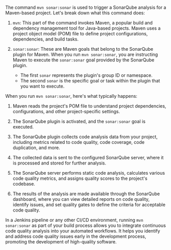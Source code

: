 The command `mvn sonar:sonar` is used to trigger a SonarQube analysis for a Maven-based project. Let's break down what this command does:

1. `mvn`: This part of the command invokes Maven, a popular build and dependency management tool for Java-based projects. Maven uses a project object model (POM) file to define project configurations, dependencies, and build tasks.

2. `sonar:sonar`: These are Maven goals that belong to the SonarQube plugin for Maven. When you run `mvn sonar:sonar`, you are instructing Maven to execute the `sonar:sonar` goal provided by the SonarQube plugin.

   - The first `sonar` represents the plugin's group ID or namespace.
   - The second `sonar` is the specific goal or task within the plugin that you want to execute.

When you run `mvn sonar:sonar`, here's what typically happens:

1. Maven reads the project's POM file to understand project dependencies, configurations, and other project-specific settings.

2. The SonarQube plugin is activated, and the `sonar:sonar` goal is executed.

3. The SonarQube plugin collects code analysis data from your project, including metrics related to code quality, code coverage, code duplication, and more.

4. The collected data is sent to the configured SonarQube server, where it is processed and stored for further analysis.

5. The SonarQube server performs static code analysis, calculates various code quality metrics, and assigns quality scores to the project's codebase.

6. The results of the analysis are made available through the SonarQube dashboard, where you can view detailed reports on code quality, identify issues, and set quality gates to define the criteria for acceptable code quality.

In a Jenkins pipeline or any other CI/CD environment, running `mvn sonar:sonar` as part of your build process allows you to integrate continuous code quality analysis into your automated workflows. It helps you identify and address code quality issues early in the development process, promoting the development of high-quality software.